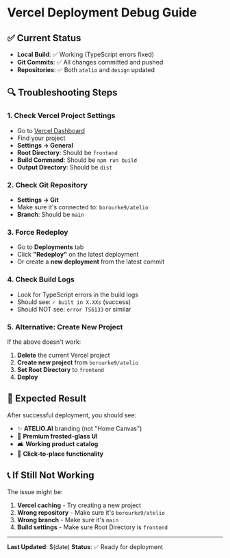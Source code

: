 # Vercel Deployment Debug Guide

## ✅ Current Status
- **Local Build**: ✅ Working (TypeScript errors fixed)
- **Git Commits**: ✅ All changes committed and pushed
- **Repositories**: ✅ Both `atelio` and `design` updated

## 🔍 Troubleshooting Steps

### 1. Check Vercel Project Settings
- Go to [Vercel Dashboard](https://vercel.com/dashboard)
- Find your project
- **Settings → General**
- **Root Directory**: Should be `frontend`
- **Build Command**: Should be `npm run build`
- **Output Directory**: Should be `dist`

### 2. Check Git Repository
- **Settings → Git**
- Make sure it's connected to: `borourke9/atelio`
- **Branch**: Should be `main`

### 3. Force Redeploy
- Go to **Deployments** tab
- Click **"Redeploy"** on the latest deployment
- Or create a **new deployment** from the latest commit

### 4. Check Build Logs
- Look for TypeScript errors in the build logs
- Should see: `✓ built in X.XXs` (success)
- Should NOT see: `error TS6133` or similar

### 5. Alternative: Create New Project
If the above doesn't work:
1. **Delete** the current Vercel project
2. **Create new project** from `borourke9/atelio`
3. **Set Root Directory** to `frontend`
4. **Deploy**

## 🎯 Expected Result
After successful deployment, you should see:
- ✨ **ATELIO.AI** branding (not "Home Canvas")
- 🎨 **Premium frosted-glass UI**
- 🛋️ **Working product catalog**
- 🎯 **Click-to-place functionality**

## 📞 If Still Not Working
The issue might be:
1. **Vercel caching** - Try creating a new project
2. **Wrong repository** - Make sure it's `borourke9/atelio`
3. **Wrong branch** - Make sure it's `main`
4. **Build settings** - Make sure Root Directory is `frontend`

---
**Last Updated**: $(date)
**Status**: ✅ Ready for deployment
